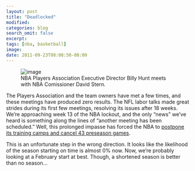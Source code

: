 ```yaml
---
layout: post
title: "Deadlocked"
modified:
categories: blog
search_omit: false
excerpt:
tags: [nba, basketball]
image:
date: 2011-09-23T08:08:50-08:00
---
```

<figure>
    <img src="/images/deadlocked.jpg" alt="image">
    <figcaption>NBA Players Association Executive Director Billy Hunt meets with NBA Comissioner David Stern.</figcaption>
</figure>

The Players Association and the team owners have met a few times, and these meetings have produced zero results. The NFL labor talks made great strides during its first few meetings, resolving its issues after 18 weeks. We’re approaching week 13 of the NBA lockout, and the only “news” we’ve heard is something along the lines of “another meeting has been scheduled.” Well, this prolonged impasse has forced the NBA to [postpone its training camps and cancel 43 preseason games](http://www.nba.com/2011/news/09/23/nba-cancels-43-preseason-games/).

This is an unfortunate step in the wrong direction. It looks like the likelihood of the season starting on time is almost 0% now. Now, we’re probably looking at a February start at best. Though, a shortened season is better than no season…
